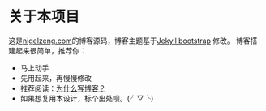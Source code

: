 关于本项目
================

这是[nigelzeng.com](http://nigelzeng.com)的博客源码，博客主题基于[Jekyll bootstrap](http://jekyllbootstrap.com/) 修改。
博客搭建起来很简单，推荐你：

* 马上动手
* 先用起来，再慢慢修改
* 推荐阅读：[为什么写博客？](http://www.cnblogs.com/bangerlee/archive/2011/09/11/2173632.html)
* 如果想复用本设计，标个出处呗。(╯▽╰)
